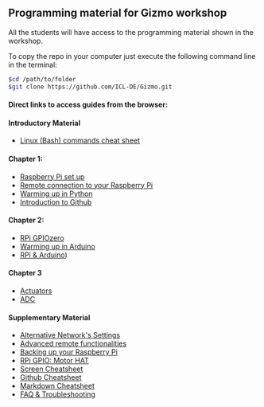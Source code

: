 ## Programming material for Gizmo workshop

All the students will have access to the programming material shown in the workshop.

To copy the repo in your computer just execute the following command line in the terminal:

``` bash
$cd /path/to/folder
$git clone https://github.com/ICL-DE/Gizmo.git
```

#### Direct links to access guides from the browser:

#### Introductory Material

* [Linux (Bash) commands cheat sheet](Intro/Cheat_sheet_bash_Linux.md)

#### Chapter 1:

* [Raspberry Pi set up](Chapter1/1-RPI_setup.md)
* [Remote connection to your Raspberry Pi](Chapter1/2-Remote_Rpi.md)
* [Warming up in Python](Chapter1/3-Python_warmup.md)
* [Introduction to Github](...)

#### Chapter 2:

* [RPi GPIOzero](Chapter2/1-RPi_intro.md)
* [Warming up in Arduino](Chapter2/2-Arduino_intro.md)
* [RPi & Arduino](Chapter2/3-RPI_to_Arduino.md))

#### Chapter 3

* [Actuators](...)
* [ADC](...)

#### Supplementary Material

* [Alternative Network's Settings](SupplementaryMaterial/AlternativeNetworwSettings.md)
* [Advanced remote functionalities](SupplementaryMaterial/Advanced_remote_functionalities.md)
* [Backing up your Raspberry Pi](SupplementaryMaterial/BackingUpRPi.md)
* [RPi GPIO: Motor HAT](SupplementaryMaterial/RpiGPIO-MotorHat.md)
* [Screen Cheatsheet](SupplementaryMaterial/ScreenCheatsheet.md)
* [Github Cheatsheet](SupplementaryMaterial/git-cheat-sheet-education.pdf)
* [Markdown Cheatsheet](SupplementaryMaterial/Markdown-Cheatsheet.md)
* [FAQ & Troubleshooting](SupplementaryMaterial/FAQ_Troubleshooting.md)
